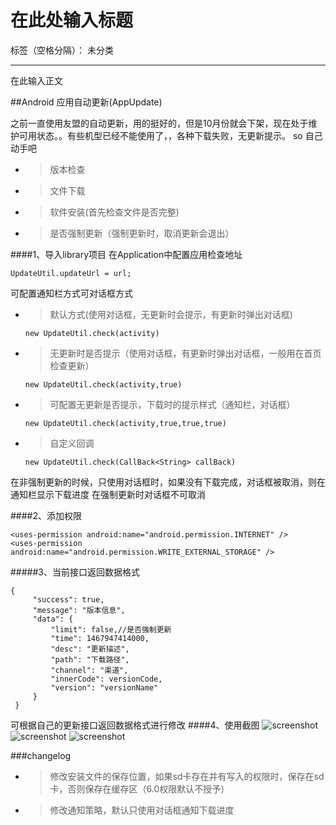 # 在此处输入标题

标签（空格分隔）： 未分类

---

在此输入正文



##Android 应用自动更新(AppUpdate)

之前一直使用友盟的自动更新，用的挺好的，但是10月份就会下架，现在处于维护可用状态。。有些机型已经不能使用了，，各种下载失败，无更新提示。
so 自己动手吧

* > 版本检查
* > 文件下载
* > 软件安装(首先检查文件是否完整)
* > 是否强制更新（强制更新时，取消更新会退出）


####1、导入library项目
在Application中配置应用检查地址

    UpdateUtil.updateUrl = url;
    
可配置通知栏方式可对话框方式

* > 默认方式(使用对话框，无更新时会提示，有更新时弹出对话框)
   
    `new UpdateUtil.check(activity)`
    
* > 无更新时是否提示（使用对话框，有更新时弹出对话框，一般用在首页检查更新）

    `new UpdateUtil.check(activity,true)`
    
* > 可配置无更新是否提示，下载时的提示样式（通知栏，对话框）
    
    `new UpdateUtil.check(activity,true,true,true)`
    
* > 自定义回调
    
    `new UpdateUtil.check(CallBack<String> callBack)`

在非强制更新的时候，只使用对话框时，如果没有下载完成，对话框被取消，则在通知栏显示下载进度
在强制更新时对话框不可取消

####2、添加权限

    <uses-permission android:name="android.permission.INTERNET" />
    <uses-permission android:name="android.permission.WRITE_EXTERNAL_STORAGE" />

#####3、当前接口返回数据格式

    {
         "success": true,
         "message": "版本信息",
         "data": {
             "limit": false,//是否强制更新
             "time": 1467947414000,
             "desc": "更新描述",
             "path": "下载路径",
             "channel": "渠道",
             "innerCode": versionCode,
             "version": "versionName"
         }
     }

可根据自己的更新接口返回数据格式进行修改
####4、使用截图
![screenshot](https://raw.github.com/hqucsx/AppUpdate/master/screenshots/1.png)
![screenshot](https://raw.github.com/hqucsx/AppUpdate/master/screenshots/2.png)
![screenshot](https://raw.github.com/hqucsx/AppUpdate/master/screenshots/3.png)


###changelog
* > 修改安装文件的保存位置，如果sd卡存在并有写入的权限时，保存在sd卡，否则保存在缓存区（6.0权限默认不授予）
* > 修改通知策略，默认只使用对话框通知下载进度

